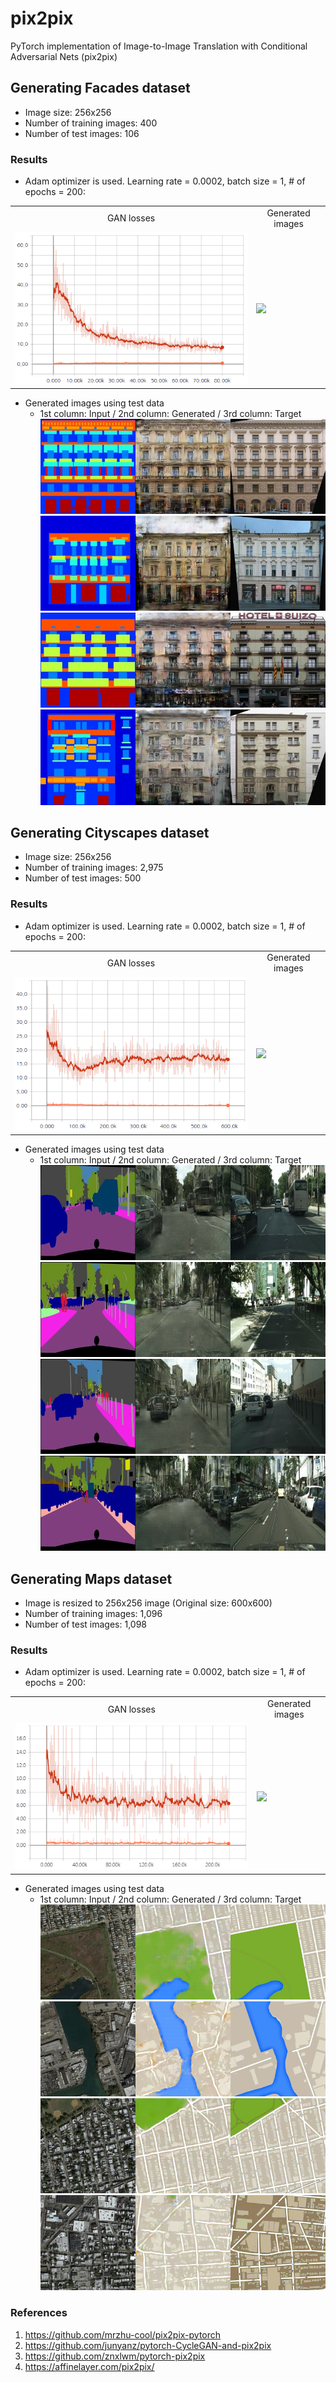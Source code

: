 # pix2pix
PyTorch implementation of Image-to-Image Translation with Conditional Adversarial Nets (pix2pix)

## Generating Facades dataset
* Image size: 256x256
* Number of training images: 400
* Number of test images: 106

### Results
* Adam optimizer is used. Learning rate = 0.0002, batch size = 1, # of epochs = 200:
<table align='center'>
<tr align='center'>
<td> GAN losses</td>
<td> Generated images</td>
</tr>
<tr>
<td><img src = 'facades_results/facades_pix2pix_losses_epochs_200.png'>
<td><img src = 'facades_results/facades_pix2pix_epochs_200.gif'>
</tr>
</table>

* Generated images using test data
    * 1st column: Input / 2nd column: Generated / 3rd column: Target
    ![N](facades_test_results/Test_result_2.png)
    ![N](facades_test_results/Test_result_11.png)
    ![N](facades_test_results/Test_result_68.png)
    ![N](facades_test_results/Test_result_94.png)
    
## Generating Cityscapes dataset
* Image size: 256x256
* Number of training images: 2,975
* Number of test images: 500

### Results
* Adam optimizer is used. Learning rate = 0.0002, batch size = 1, # of epochs = 200:
<table align='center'>
<tr align='center'>
<td> GAN losses</td>
<td> Generated images</td>
</tr>
<tr>
<td><img src = 'cityscapes_results/cityscapes_pix2pix_losses_epochs_200.png'>
<td><img src = 'cityscapes_results/cityscapes_pix2pix_epochs_200.gif'>
</tr>
</table>

* Generated images using test data
    * 1st column: Input / 2nd column: Generated / 3rd column: Target
    ![N](cityscapes_test_results/Test_result_47.png)
    ![N](cityscapes_test_results/Test_result_73.png)
    ![N](cityscapes_test_results/Test_result_120.png)
    ![N](cityscapes_test_results/Test_result_151.png)

## Generating Maps dataset
* Image is resized to 256x256 image (Original size: 600x600)
* Number of training images: 1,096
* Number of test images: 1,098

### Results
* Adam optimizer is used. Learning rate = 0.0002, batch size = 1, # of epochs = 200:
<table align='center'>
<tr align='center'>
<td> GAN losses</td>
<td> Generated images</td>
</tr>
<tr>
<td><img src = 'maps_results/maps_pix2pix_losses_epochs_200.png'>
<td><img src = 'maps_results/maps_pix2pix_epochs_200.gif'>
</tr>
</table>

* Generated images using test data
    * 1st column: Input / 2nd column: Generated / 3rd column: Target
    ![N](maps_test_results/Test_result_492.png)
    ![N](maps_test_results/Test_result_560.png)
    ![N](maps_test_results/Test_result_627.png)
    ![N](maps_test_results/Test_result_746.png)
    
### References
1. https://github.com/mrzhu-cool/pix2pix-pytorch
2. https://github.com/junyanz/pytorch-CycleGAN-and-pix2pix
3. https://github.com/znxlwm/pytorch-pix2pix
4. https://affinelayer.com/pix2pix/